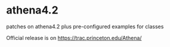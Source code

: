# athena4.2
patches on athena4.2 plus pre-configured examples for classes

Official release is on https://trac.princeton.edu/Athena/
